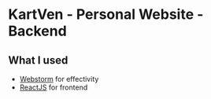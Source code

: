 # KartVen - Personal Website - Backend

## What I used
- [Webstorm](https://www.jetbrains.com/webstorm/) for effectivity
- [ReactJS](https://reactjs.org/) for frontend